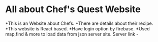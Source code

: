 
# All about Chef's Quest Website

*This is an Website about Chefs.
*There are details about their recipe.
*This website is React based.
*Have login option by firebase.
*Used map,find & more to load data from json server site.
Server link - 